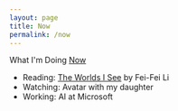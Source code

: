 ```yaml
---
layout: page
title: Now
permalink: /now
---
```


What I'm Doing [Now](https://nownownow.com/about)

- Reading: [The Worlds I See](https://amzn.to/48UKgFA) by Fei-Fei Li
- Watching: Avatar with my daughter
- Working: AI at Microsoft